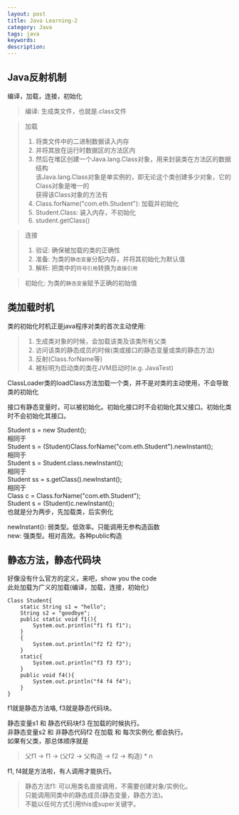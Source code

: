 ```yaml
---
layout: post
title: Java Learning-2
category: Java
tags: java
keywords:
description:
---
```


## Java反射机制  
  
编译，加载，连接，初始化  

> 编译: 生成类文件，也就是.class文件  

> 加载  
> 1. 将类文件中的二进制数据读入内存  
> 2. 并将其放在运行时数据区的方法区内  
> 3. 然后在堆区创建一个Java.lang.Class对象，用来封装类在方法区的数据结构  
> 该Java.lang.Class对象是单实例的，即无论这个类创建多少对象，它的Class对象是唯一的  
> 获得该Class对象的方法有  
> 1. Class.forName("com.eth.Student"): 加载并初始化  
> 2. Student.Class: 装入内存，不初始化  
> 3. student.getClass()  

> 连接  
> 1. 验证: 确保被加载的类的正确性  
> 2. 准备: 为类的`静态变量`分配内存，并将其初始化为默认值  
> 3. 解析: 把类中的`符号引用`转换为`直接引用`  

> 初始化: 为类的`静态变量`赋予正确的初始值  


## 类加载时机  
  
类的初始化时机正是java程序对类的首次主动使用:  
> 1. 生成类对象的时候，会加载该类及该类所有父类  
> 2. 访问该类的静态成员的时候(类或接口的静态变量或类的静态方法)  
> 3. 反射(Class.forName等)  
> 4. 被标明为启动类的类在JVM启动时(e.g. JavaTest)  

ClassLoader类的loadClass方法加载一个类，并不是对类的主动使用，不会导致类的初始化  

接口有静态变量时，可以被初始化。初始化接口时不会初始化其父接口。初始化类时不会初始化其接口。

Student s = new Student();  
相同于  
Student s = (Student)Class.forName("com.eth.Student").newInstant();  
相同于  
Student s = Student.class.newInstant();  
相同于  
Student ss = s.getClass().newInstant();  
相同于  
Class c = Class.forName("com.eth.Student");  
Student s = (Student)c.newInstant();  
也就是分为两步，先加载类，后实例化  
  
newInstant(): 弱类型。低效率。只能调用无参构造函数  
new: 强类型。相对高效。各种public构造  

## 静态方法，静态代码块

好像没有什么官方的定义，来吧，show you the code  
此处加载为广义的加载(编译，加载，连接，初始化)  
  
```
Class Student{
    static String s1 = "hello";
    String s2 = "goodbye";
    public static void f1(){
        System.out.println("f1 f1 f1");
    }
    {
        System.out.println("f2 f2 f2");
    }
    static{
        System.out.println("f3 f3 f3");
    }
    public void f4(){
        System.out.println("f4 f4 f4");
    }
}
```  
  
f1就是静态方法咯, f3就是静态代码块。  

静态变量s1 和 静态代码块f3 在加载的时候执行。  
非静态变量s2 和 非静态代码f2 在加载 和 每次实例化 都会执行。  
如果有父类，那总体顺序就是  
> 父f1 -> f1 -> (父f2 -> 父构造 -> f2 -> 构造) * n  

f1, f4就是方法啦，有人调用才能执行。  

> 静态方法f1: 可以用类名直接调用，不需要创建对象/实例化。  
> 只能调用同类中的静态成员(静态变量，静态方法)。  
> 不能以任何方式引用this或super关键字。  